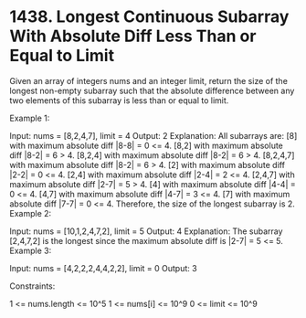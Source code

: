 # 1438. Longest Continuous Subarray With Absolute Diff Less Than or Equal to Limit

Given an array of integers nums and an integer limit, return the size of the longest non-empty subarray such that the absolute difference between any two elements of this subarray is less than or equal to limit.

Example 1:

Input: nums = [8,2,4,7], limit = 4
Output: 2
Explanation: All subarrays are:
[8] with maximum absolute diff |8-8| = 0 <= 4.
[8,2] with maximum absolute diff |8-2| = 6 > 4.
[8,2,4] with maximum absolute diff |8-2| = 6 > 4.
[8,2,4,7] with maximum absolute diff |8-2| = 6 > 4.
[2] with maximum absolute diff |2-2| = 0 <= 4.
[2,4] with maximum absolute diff |2-4| = 2 <= 4.
[2,4,7] with maximum absolute diff |2-7| = 5 > 4.
[4] with maximum absolute diff |4-4| = 0 <= 4.
[4,7] with maximum absolute diff |4-7| = 3 <= 4.
[7] with maximum absolute diff |7-7| = 0 <= 4.
Therefore, the size of the longest subarray is 2.
Example 2:

Input: nums = [10,1,2,4,7,2], limit = 5
Output: 4
Explanation: The subarray [2,4,7,2] is the longest since the maximum absolute diff is |2-7| = 5 <= 5.
Example 3:

Input: nums = [4,2,2,2,4,4,2,2], limit = 0
Output: 3

Constraints:

1 <= nums.length <= 10^5
1 <= nums[i] <= 10^9
0 <= limit <= 10^9
